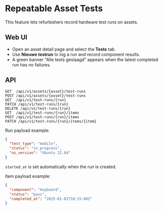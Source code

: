 # Repeatable Asset Tests

This feature lets refurbishers record hardware test runs on assets.

## Web UI
* Open an asset detail page and select the **Tests** tab.
* Use **Nieuwe testrun** to log a run and record component results.
* A green banner "Alle tests geslaagd" appears when the latest completed run has no failures.

## API
```
GET  /api/v1/assets/{asset}/test-runs
POST /api/v1/assets/{asset}/test-runs
GET  /api/v1/test-runs/{run}
PATCH /api/v1/test-runs/{run}
DELETE /api/v1/test-runs/{run}
GET  /api/v1/test-runs/{run}/items
POST /api/v1/test-runs/{run}/items
PATCH /api/v1/test-runs/{run}/items/{item}
```

Run payload example:
```json
{
  "test_type": "mobile",
  "status": "in_progress",
  "os_version": "Ubuntu 22.04"
}
```
`started_at` is set automatically when the run is created.

Item payload example:
```json
{
  "component": "keyboard",
  "status": "pass",
  "completed_at": "2025-01-01T10:15:00Z"
}
```
